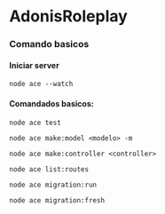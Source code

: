 # AdonisRoleplay

### Comando basicos

#### Iniciar server
``node ace --watch``

#### Comandados basicos:
``node ace test``

``node ace make:model <modelo> -m``

``node ace make:controller <controller>``

``node ace list:routes``

``node ace migration:run`` 

``node ace migration:fresh``
